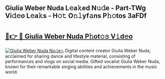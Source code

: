 ## Giulia Weber Nuda L𝚎a𝚔ed N𝚞𝚍e - Part-TWg Vi𝚍𝚎o L𝚎a𝚔s - H𝚘𝚝 O𝚗𝚕yf𝚊ns P𝚑𝚘tos 3aFDf

# <h2><a href="http://kfbaqh.oniu.top/?m=Giulia+Weber+Nuda">🔗👉 🔴 Giulia Weber Nuda P𝚑ot𝚘𝚜 V𝚒d𝚎o</a></h2>

[![Giulia Weber Nuda Nu𝚍e𝚜](https://i.imgur.com/0qMVB7G.gif)](http://kfbaqh.oniu.top/?m=Giulia+Weber+Nuda)
Digital content creator Giulia Weber Nuda, acclaimed for sharing dance and lifestyle material, consisting of performances and vlogs on social media. Gifted vocalist Giulia Weber Nuda, known for their remarkable singing abilities and achievements in the music world.  
